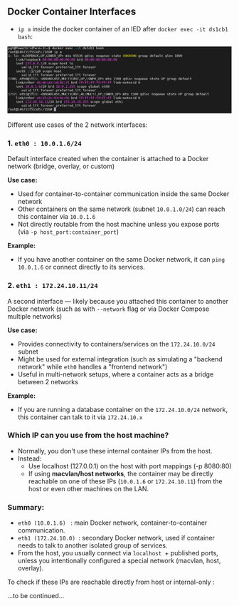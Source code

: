 ## Docker Container Interfaces

- `ip a` inside the docker container of an IED after `docker exec -it ds1cb1 bash`:

![alt text](image.png)

Different use cases of the 2 network interfaces:

### 1. **`eth0 : 10.0.1.6/24`**

Default interface created when the container is attached to a Docker network (bridge, overlay, or custom)

**Use case:**

- Used for container-to-container communication inside the same Docker network
- Other containers on the same network (subnet `10.0.1.0/24`) can reach this container via `10.0.1.6`
- Not directly routable from the host machine unless you expose ports (via `-p host_port:container_port`)

**Example:**

- If you have another container on the same Docker network, it can `ping 10.0.1.6` or connect directly to its services.

### 2. **`eth1 : 172.24.10.11/24`**

A second interface — likely because you attached this container to another Docker network (such as with `--network` flag or via Docker Compose multiple networks)

**Use case:**

- Provides connectivity to containers/services on the `172.24.10.0/24` subnet
- Might be used for external integration (such as simulating a "backend network" while `eth0` handles a "frontend network")
- Useful in multi-network setups, where a container acts as a bridge between 2 networks

**Example:**

- If you are running a database container on the `172.24.10.0/24` network, this container can talk to it via `172.24.10.x`

### Which IP can you use from the host machine?

- Normally, you don't use these internal container IPs from the host.
- Instead:
  - Use localhost (127.0.0.1) on the host with port mappings (-p 8080:80)
  - If using **macvlan/host networks**, the container may be directly reachable on one of these IPs (`10.0.1.6` or `172.24.10.11`) from the host or even other machines on the LAN.

### Summary:

- `eth0 (10.0.1.6) ` : main Docker network, container-to-container communication.
- `eth1 (172.24.10.0) `: secondary Docker network, used if container needs to talk to another isolated group of services.
- From the host, you usually connect via `localhost `+ published ports, unless you intentionally configured a special network (macvlan, host, overlay).

To check if these IPs are reachable directly from host or internal-only :

...to be continued...
